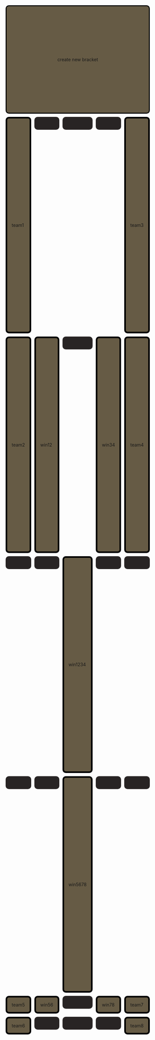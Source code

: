 <style>
/* class to create the tournament's container; uses CSS grid dsiplay to partition off buttons */
.tournament-container { 
    width: 90vw; /* this width and height is specified for mobile devices by default */
    height: 80vh;
    margin: 0 auto;

    display: grid;
    grid-template-columns: repeat(5, 1fr); /* fr is a special unit; learn more here: https://css-tricks.com/introduction-fr-css-unit/  */
    grid-template-rows: 0.5fr repeat(4, 1fr);
    gap: 10px 10px;
}

/* 
    CSS allows programmers to use media queries to change the size of classes based on the size of the device.
    This allows us to make it so that our website looks good on both mobile and desktop. If the width of the
    device is big enough, then the tournament will take up more of the screen.
*/
@media (min-width: 600px) { 
    .tournament-container {
        width: 40vw;
        height: 80vh;
    }
}

/* styling for the tournament buttons themselves */
.tournament-reset {
    width: auto;
    height: auto;
    border-radius: 10px;
    background-color: #665B45;
    border: 3px solid black;
    font-size: auto;

    display: flex;
    justify-content: center;
    align-items: center;

    /* grid display allows programmer to specify how much of the grid an element should take up; these buttons will take up 1 row and 1 column */
    grid-column: span 5;
    grid-row: span 1;

    /* allows for smooth transition of properties and the "animation" effect to appear on hover */
    transition: all 0.5s; 
}

.tournament-empty {
    width: auto;
    height: 40px;
    border-radius: 10px;
    background-color: #282424;
    font-size: 0em;

    display: flex;
    justify-content: center;
    align-items: center;

    /* grid display allows programmer to specify how much of the grid an element should take up; these buttons will take up 1 row and 1 column */
    grid-column: span 1;
    grid-row: span 1;

    /* allows for smooth transition of properties and the "animation" effect to appear on hover */
    transition: all 0.5s; 
}

/* darkens the background color on hover to create a selecting effect */
.tournament-reset:hover {
    background-color: #373737;
}

/* styling for the top bar which shows the results of the tournament */
.tournament-output {
    /* note how the output instead takes up 4 columns and 1 row; essentially takes up the entirety of the first row */
    grid-column: span 1;
    grid-row: span 1;

    border-radius: 10px;
    background-color: #665B45;
    padding: 1em;
    font-size: auto;
    border: 5px solid black;

    display: flex;
    align-items: center;
}
</style>


<!-- HTML implementation of the tournament. 
    CSS sets 4 buttons (tournament-button) to a row
    All buttons have onclick JavaScript action
    All actions result in tournament-output.innerHTML change
-->
<div class="tournament-container">
    <!--result-->
    <div class="tournament-reset" onclick="randomize()">create new bracket</div>
    <!--row 1-->
    <div class="tournament-output" id="team1">team1</div>
    <div class="tournament-empty"></div>
    <div class="tournament-empty"></div>
    <div class="tournament-empty"></div>
    <div class="tournament-output" id="team3">team3</div>
    <!--row 2-->
    <div class="tournament-output" id="team2">team2</div>
    <div class="tournament-output" id="win12">win12</div>
    <div class="tournament-empty"></div>
    <div class="tournament-output" id="win34">win34</div>
    <div class="tournament-output" id="team4">team4</div>
    <!--row 3-->
    <div class="tournament-empty"></div>
    <div class="tournament-empty"></div>
    <div class="tournament-output" id="win1234">win1234</div>
    <div class="tournament-empty"></div>
    <div class="tournament-empty"></div>
    <!--row 4-->
    <div class="tournament-empty"></div>
    <div class="tournament-empty"></div>
    <div class="tournament-output" id="win5678">win5678</div>
    <div class="tournament-empty"></div>
    <div class="tournament-empty"></div>
    <!--row 5-->
    <div class="tournament-output" id="team5">team5</div>
    <div class="tournament-output" id="win56">win56</div>
    <div class="tournament-empty"></div>
    <div class="tournament-output" id="win78">win78</div>
    <div class="tournament-output" id="team7">team7</div>
    <!--row 6-->
    <div class="tournament-output" id="team6">team6</div>
    <div class="tournament-empty"></div>
    <div class="tournament-empty"></div>
    <div class="tournament-empty"></div>
    <div class="tournament-output" id="team8">team8</div>
</div>

<script>
function randomize() {
  teams = ["Greece", "Mexico", "Italy", "Murica", "Spain", "Croatia", "Serbia", "Australia"];
  used = [];
  m1 = [];
  m2 = [];
  m3 = [];
  m4 = [];

  function matchmake(mat, number) {
    ri = Math.floor(Math.random() * (7 - 2 * (number - 1)))
    mat.push(teams[ri]);
    teams.splice(ri,1);
    ri = Math.floor(Math.random() * (6 - 2 * (number - 1)))
    mat.push(teams[ri]);
    teams.splice(ri,1);
    return mat;
  }

  matchmake(m1, 1);
  team1.innerHTML = m1[0];
  team2.innerHTML = m1[1];
  matchmake(m2, 2);
  team3.innerHTML = m2[0];
  team4.innerHTML = m2[1];
  matchmake(m3, 3);
  team5.innerHTML = m3[0];
  team6.innerHTML = m3[1];
  matchmake(m4, 4);
  team7.innerHTML = m4[0];
  team8.innerHTML = m4[1];
}
</script>